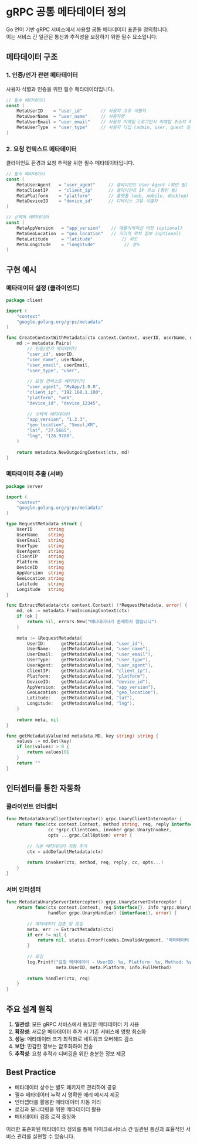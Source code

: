# gRPC 공통 메타데이터 정의

Go 언어 기반 gRPC 서비스에서 사용할 공통 메타데이터 표준을 정의합니다.<br>
이는 서비스 간 일관된 통신과 추적성을 보장하기 위한 필수 요소입니다.

## 메타데이터 구조

### 1. 인증/인가 관련 메타데이터

사용자 식별과 인증을 위한 필수 메타데이터입니다.

```go
// 필수 메타데이터
const (
    MetaUserID    = "user_id"       // 사용자 고유 식별자
    MetaUserName  = "user_name"     // 사용자명
    MetaUserEmail = "user_email"    // 사용자 이메일 (로그인시 이메일 주소지 확인)
    MetaUserType  = "user_type"     // 사용자 타입 (admin, user, guest 등)
)
```

### 2. 요청 컨텍스트 메타데이터

클라이언트 환경과 요청 추적을 위한 필수 메타데이터입니다.

```go
// 필수 메타데이터
const (
    MetaUserAgent   = "user_agent"     // 클라이언트 User-Agent (확인 필)
    MetaClientIP    = "client_ip"      // 클라이언트 IP 주소 (확인 필)
    MetaPlatform    = "platform"       // 플랫폼 (web, mobile, desktop)
    MetaDeviceID    = "device_id"      // 디바이스 고유 식별자
)

// 선택적 메타데이터
const (
    MetaAppVersion   = "app_version"    // 애플리케이션 버전 (optional)
    MetaGeoLocation  = "geo_location"   // 지리적 위치 정보 (optional)
    MetaLatitude     = "latitude"           // 위도
    MetaLongitude    = "longitude"           // 경도
)
```

## 구현 예시

### 메타데이터 설정 (클라이언트)

```go
package client

import (
    "context"
    "google.golang.org/grpc/metadata"
)

func CreateContextWithMetadata(ctx context.Context, userID, userName, userEmail string) context.Context {
    md := metadata.Pairs(
        // 인증/인가 메타데이터
        "user_id", userID,
        "user_name", userName,
        "user_email", userEmail,
        "user_type", "user",
        
        // 요청 컨텍스트 메타데이터
        "user_agent", "MyApp/1.0.0",
        "client_ip", "192.168.1.100",
        "platform", "web",
        "device_id", "device_12345",
        
        // 선택적 메타데이터
        "app_version", "1.2.3",
        "geo_location", "Seoul,KR",
        "lat", "37.5665",
        "lng", "126.9780",
    )
    
    return metadata.NewOutgoingContext(ctx, md)
}
```

### 메타데이터 추출 (서버)

```go
package server

import (
    "context"
    "google.golang.org/grpc/metadata"
)

type RequestMetadata struct {
    UserID      string
    UserName    string
    UserEmail   string
    UserType    string
    UserAgent   string
    ClientIP    string
    Platform    string
    DeviceID    string
    AppVersion  string
    GeoLocation string
    Latitude    string
    Longitude   string
}

func ExtractMetadata(ctx context.Context) (*RequestMetadata, error) {
    md, ok := metadata.FromIncomingContext(ctx)
    if !ok {
        return nil, errors.New("메타데이터가 존재하지 않습니다")
    }
    
    meta := &RequestMetadata{
        UserID:      getMetadataValue(md, "user_id"),
        UserName:    getMetadataValue(md, "user_name"),
        UserEmail:   getMetadataValue(md, "user_email"),
        UserType:    getMetadataValue(md, "user_type"),
        UserAgent:   getMetadataValue(md, "user_agent"),
        ClientIP:    getMetadataValue(md, "client_ip"),
        Platform:    getMetadataValue(md, "platform"),
        DeviceID:    getMetadataValue(md, "device_id"),
        AppVersion:  getMetadataValue(md, "app_version"),
        GeoLocation: getMetadataValue(md, "geo_location"),
        Latitude:    getMetadataValue(md, "lat"),
        Longitude:   getMetadataValue(md, "lng"),
    }
    
    return meta, nil
}

func getMetadataValue(md metadata.MD, key string) string {
    values := md.Get(key)
    if len(values) > 0 {
        return values[0]
    }
    return ""
}
```

## 인터셉터를 통한 자동화

### 클라이언트 인터셉터

```go
func MetadataUnaryClientInterceptor() grpc.UnaryClientInterceptor {
    return func(ctx context.Context, method string, req, reply interface{}, 
                cc *grpc.ClientConn, invoker grpc.UnaryInvoker, 
                opts ...grpc.CallOption) error {
        
        // 기본 메타데이터 자동 추가
        ctx = addDefaultMetadata(ctx)
        
        return invoker(ctx, method, req, reply, cc, opts...)
    }
}
```

### 서버 인터셉터

```go
func MetadataUnaryServerInterceptor() grpc.UnaryServerInterceptor {
    return func(ctx context.Context, req interface{}, info *grpc.UnaryServerInfo, 
                handler grpc.UnaryHandler) (interface{}, error) {
        
        // 메타데이터 검증 및 로깅
        meta, err := ExtractMetadata(ctx)
        if err != nil {
            return nil, status.Errorf(codes.InvalidArgument, "메타데이터 오류: %v", err)
        }
        
        // 로깅
        log.Printf("요청 메타데이터 - UserID: %s, Platform: %s, Method: %s", 
                   meta.UserID, meta.Platform, info.FullMethod)
        
        return handler(ctx, req)
    }
}
```

## 주요 설계 원칙

1. **일관성**: 모든 gRPC 서비스에서 동일한 메타데이터 키 사용
2. **확장성**: 새로운 메타데이터 추가 시 기존 서비스에 영향 최소화
3. **성능**: 메타데이터 크기 최적화로 네트워크 오버헤드 감소
4. **보안**: 민감한 정보는 암호화하여 전송
5. **추적성**: 요청 추적과 디버깅을 위한 충분한 정보 제공

## Best Practice

- 메타데이터 상수는 별도 패키지로 관리하여 공유
- 필수 메타데이터 누락 시 명확한 에러 메시지 제공
- 인터셉터를 활용한 메타데이터 자동 처리
- 로깅과 모니터링을 위한 메타데이터 활용
- 메타데이터 검증 로직 중앙화

이러한 표준화된 메타데이터 정의를 통해 마이크로서비스 간 일관된 통신과 효율적인 서비스 관리를 실현할 수 있습니다.
